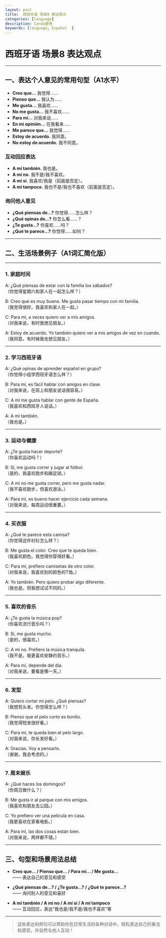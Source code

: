 ```yaml
---
layout: post
title:  西班牙语 场景8 表达观点
categories: [language] 
description: Conda使用
keywords: [language, Español  ] 
---
```


# 西班牙语 场景8 表达观点

---

## 一、表达个人意见的常用句型（A1水平）

- **Creo que...**       我觉得……
- **Pienso que...**     我认为……
- **Me gusta...**       我喜欢……
- **No me gusta...**    我不喜欢……
- **Para mí...**        对我来说……
- **En mi opinión...**  在我看来……
- **Me parece que...**  我觉得……
- **Estoy de acuerdo.** 我同意。
- **No estoy de acuerdo.** 我不同意。

### 互动回应表达
- **A mí también.**     我也是。
- **A mí no.**         我不是/我不喜欢。
- **A mí sí.**         我喜欢/我是（前面是否定）。
- **A mí tampoco.**    我也不是/我也不喜欢（前面是否定）。

### 询问他人意见
- **¿Qué piensas de...?**   你觉得……怎么样？
- **¿Qué opinas de...?**    你怎么看……？
- **¿Te gusta...?**         你喜欢……吗？
- **¿Qué te parece...?**    你觉得……如何？

---

## 二、生活场景例子（A1词汇简化版）

---

### 1. 家庭时间

A: ¿Qué piensas de estar con la familia los sábados?  
（你觉得星期六和家人在一起怎么样？）

B: Creo que es muy bueno. Me gusta pasar tiempo con mi familia.  
（我觉得很好。我喜欢和家人在一起。）

C: Para mí, a veces quiero ver a mis amigos.  
（对我来说，有时我想见朋友。）

A: Estoy de acuerdo. Yo también quiero ver a mis amigos de vez en cuando.  
（我同意。有时候我也想见朋友。）

---

### 2. 学习西班牙语

A: ¿Qué opinas de aprender español en grupo?  
（你觉得小组学西班牙语怎么样？）

B: Para mí, es fácil hablar con amigos en clase.  
（对我来说，在班上和朋友说话很容易。）

C: A mí me gusta hablar con gente de España.  
（我喜欢和西班牙人说话。）

A: A mí también.  
（我也是。）

---

### 3. 运动与健康

A: ¿Te gusta hacer deporte?  
（你喜欢运动吗？）

B: Sí, me gusta correr y jugar al fútbol.  
（是的，我喜欢跑步和踢足球。）

C: A mí no me gusta correr, pero me gusta nadar.  
（我不喜欢跑步，但喜欢游泳。）

A: Para mí, es bueno hacer ejercicio cada semana.  
（对我来说，每周运动很重要。）

---

### 4. 买衣服

A: ¿Qué te parece esta camisa?  
（你觉得这件衬衫怎么样？）

B: Me gusta el color. Creo que te queda bien.  
（我喜欢颜色。我觉得你穿得好看。）

C: Para mí, prefiero camisetas de otro color.  
（对我来说，我喜欢别的颜色的T恤。）

A: Yo también. Pero quiero probar algo diferente.  
（我也是。但我想试试不同的。）

---

### 5. 喜欢的音乐

A: ¿Te gusta la música pop?  
（你喜欢流行音乐吗？）

B: Sí, me gusta mucho.  
（是的，很喜欢。）

C: A mí no. Prefiero la música tranquila.  
（我不是。我更喜欢安静的音乐。）

A: Para mí, depende del día.  
（对我来说，要看是哪一天。）

---

### 6. 发型

A: Quiero cortar mi pelo. ¿Qué piensas?  
（我想剪头发。你觉得怎么样？）

B: Pienso que el pelo corto es bonito.  
（我觉得短发很好看。）

C: Para mí, te queda bien el pelo largo.  
（对我来说，你长发好看。）

A: Gracias. Voy a pensarlo.  
（谢谢。我会考虑的。）

---

### 7. 周末娱乐

A: ¿Qué haces los domingos?  
（你周日做什么？）

B: Me gusta ir al parque con mis amigos.  
（我喜欢和朋友去公园。）

C: Yo prefiero ver una película en casa.  
（我更喜欢在家看电影。）

A: Para mí, las dos cosas están bien.  
（对我来说，两样都不错。）

---

## 三、句型和场景用法总结

- **Creo que... / Pienso que... / Para mí... / Me gusta...**  
  —— 表达自己的意见和感受

- **¿Qué piensas de...? / ¿Te gusta...? / ¿Qué te parece...?**  
  —— 询问别人的意见和喜好

- **A mí también / A mí no / A mí sí / A mí tampoco**  
  —— 互动回应，表达“我也是/我不是/我也不喜欢”等

---

> 这些表达和例句可以帮助你在日常生活的各种对话中，轻松表达自己的看法和感受，并自然与他人互动！
